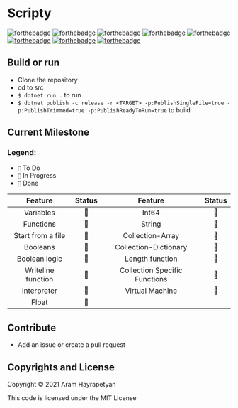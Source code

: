 # Scripty

[![forthebadge](https://forthebadge.com/images/badges/gluten-free.svg)]()
[![forthebadge](https://forthebadge.com/images/badges/powered-by-electricity.svg)]()
[![forthebadge](https://forthebadge.com/images/badges/60-percent-of-the-time-works-every-time.svg)]()
[![forthebadge](https://forthebadge.com/images/badges/made-with-c-sharp.svg)]()
[![forthebadge](https://forthebadge.com/images/badges/for-you.svg)]()
[![forthebadge](https://forthebadge.com/images/badges/open-source.svg)]()
[![forthebadge](https://forthebadge.com/images/badges/powered-by-black-magic.svg)]()
[![forthebadge](https://forthebadge.com/images/badges/contains-17-coffee-cups.svg)]()

## Build or run

* Clone the repository
* cd to src
* `$ dotnet run .` to run
* `$ dotnet publish -c release -r <TARGET> -p:PublishSingleFile=true -p:PublishTrimmed=true -p:PublishReadyToRun=true`
  to build

## Current Milestone

### Legend:

* `🙈️` To Do
* `🙉` In Progress
* `🙊` Done

|       Feature        | Status    |            Feature                | Status    |
|:------------------:	|:------:	|:-----------------------------:	|:------:	|
|      Variables        |    🙊    |             Int64                |    🙊    |
|      Functions        |    🙊    |             String                |    🙊    |
|  Start from a file    |    🙈️    |        Collection-Array        |    🙉    |
|      Booleans        |    🙊    |     Collection-Dictionary        |    🙈️    |
|    Boolean logic    |    🙊    |        Length function            |    🙉    |
| Writeline function    |    🙊    | Collection Specific Functions    |    🙈️    |
|     Interpreter        |    🙉    |        Virtual Machine            |    🙈️    |
|        Float        |    🙈️    |                               	|        	|

## Contribute

* Add an issue or create a pull request

## Copyrights and License

Copyright © 2021 Aram Hayrapetyan

This code is licensed under the MIT License